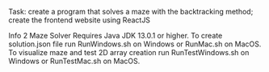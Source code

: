 Task: create a program that solves a maze with the backtracking method; create the frontend website using ReactJS

Info 2 Maze Solver
Requires Java JDK 13.0.1 or higher.
To create solution.json file run RunWindows.sh on Windows or RunMac.sh on MacOS.
To visualize maze and test 2D array creation run RunTestWindows.sh on Windows or RunTestMac.sh on MacOS.
